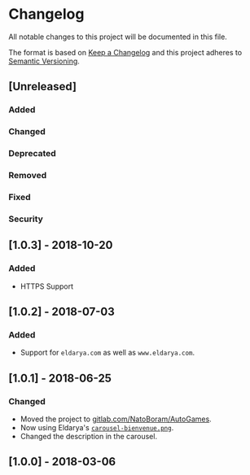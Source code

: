 # Changelog

All notable changes to this project will be documented in this file.

The format is based on [Keep a Changelog](http://keepachangelog.com/en/1.0.0/) and this project adheres to [Semantic Versioning](http://semver.org/spec/v2.0.0.html).

## [Unreleased]

### Added

### Changed

### Deprecated

### Removed

### Fixed

### Security

## [1.0.3] - 2018-10-20

### Added

* HTTPS Support

## [1.0.2] - 2018-07-03

### Added

* Support for `eldarya.com` as well as `www.eldarya.com`.

## [1.0.1] - 2018-06-25

### Changed

* Moved the project to [gitlab.com/NatoBoram/AutoGames](https://gitlab.com/NatoBoram/AutoGames).
* Now using Eldarya's [`carousel-bienvenue.png`](https://www.eldarya.com/static/img/newsCarousel/us/carousel-bienvenue.png).
* Changed the description in the carousel.

## [1.0.0] - 2018-03-06